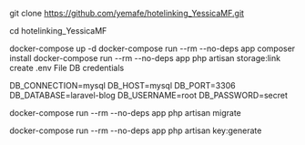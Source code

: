 
git clone https://github.com/yemafe/hotelinking_YessicaMF.git

cd hotelinking_YessicaMF

docker-compose up -d
docker-compose run --rm --no-deps app composer install
docker-compose run --rm --no-deps app php artisan storage:link
create .env File DB credentials

DB_CONNECTION=mysql
DB_HOST=mysql
DB_PORT=3306
DB_DATABASE=laravel-blog
DB_USERNAME=root
DB_PASSWORD=secret

docker-compose run --rm --no-deps app php artisan migrate

docker-compose run --rm --no-deps app php artisan key:generate


